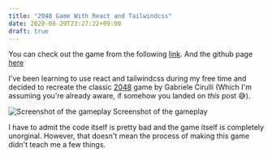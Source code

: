 ```yaml
---
title: "2048 Game With React and Tailwindcss"
date: 2020-08-29T23:27:22+09:00
draft: true
---
```


You can check out the game from the following [link](https://2048.junhyukhan.com).
And the github page [here](https://github.com/firstimedeveloper/2048)


I've been learning to use react and tailwindcss during my free time and decided to recreate the classic [2048](https://play2048.co/) game by Gabriele Cirulli (Which I'm assuming you're already aware, if somehow you landed on *this* post 😅).

![Screenshot of the gameplay](/images/gameplay.png)
Screenshot of the gameplay

I have to admit the code itself is pretty bad and the game itself is completely unorginal. However, that doesn't mean the process of making this game didn't teach me a few things. 


